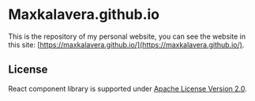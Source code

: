 # Maxkalavera.github.io
This is the repository of my personal website, you can see the website in this site: [https://maxkalavera.github.io/](https://maxkalavera.github.io/).

## License

React component library is supported under [Apache License Version 2.0](https://github.com/maxkalavera/maxkalavera.github.io/blob/main/LICENSE).
